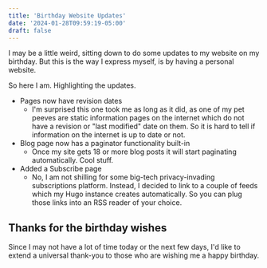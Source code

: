 ```yaml
---
title: 'Birthday Website Updates'
date: '2024-01-28T09:59:19-05:00'
draft: false
---
```


I may be a little weird, sitting down to do some updates to my website on my birthday. But this is the way I express myself, is by having a personal website.

So here I am. Highlighting the updates.

<!--more-->

* Pages now have revision dates
    * I'm surprised this one took me as long as it did, as one of my pet peeves are static information pages on the internet which do not have a revision or "last modified" date on them. So it is hard to tell if information on the internet is up to date or not.
* Blog page now has a paginator functionality built-in
    * Once my site gets 18 or more blog posts it will start paginating automatically. Cool stuff.
* Added a Subscribe page
    * No, I am not shilling for some big-tech privacy-invading subscriptions platform. Instead, I decided to link to a couple of feeds which my Hugo instance creates automatically. So you can plug those links into an RSS reader of your choice.

## Thanks for the birthday wishes

Since I may not have a lot of time today or the next few days, I'd like to extend a universal thank-you to those who are wishing me a happy birthday.